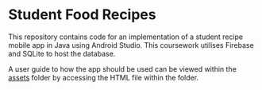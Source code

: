 # Student Food Recipes
This repository contains code for an implementation of a student recipe mobile app in Java using Android Studio. This coursework utilises Firebase and SQLite to host the database. 

A user guide to how the app should be used can be viewed within the [assets](https://github.com/athapa11/student-recipe/tree/main/assets) folder by accessing the HTML file within the folder.
